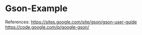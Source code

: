 Gson-Example
============

References:
https://sites.google.com/site/gson/gson-user-guide
https://code.google.com/p/google-gson/
